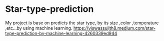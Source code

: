 # Star-type-prediction
My project is base on predicts the star type, by its size ,color ,temperature ,etc...by using machine learning.
https://viswassujith8.medium.com/star-type-prediction-by-machine-learning-4260339ed944
